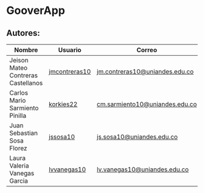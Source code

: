 # GooverApp
## Autores:
|Nombre| Usuario |Correo|
-------|---------|---------|
|Jeison Mateo Contreras Castellanos|[jmcontreras10](https://github.com/jmcontreras1o)|jm.contreras10@uniandes.edu.co|
|Carlos Mario Sarmiento Pinilla|[korkies22](https://github.com/korkies22)|cm.sarmiento10@uniandes.edu.co|
|Juan Sebastian Sosa Florez|[jssosa10](https://github.com/jssosa10)|js.sosa10@uniandes.edu.co|
|Laura Valeria Vanegas Garcia|[lvvanegas10](https://github.com/lvvanegas10)|lv.vanegas10@uniandes.edu.co
